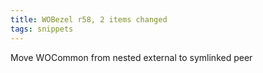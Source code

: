```yaml
---
title: WOBezel r58, 2 items changed
tags: snippets
---
```


Move WOCommon from nested external to symlinked peer
